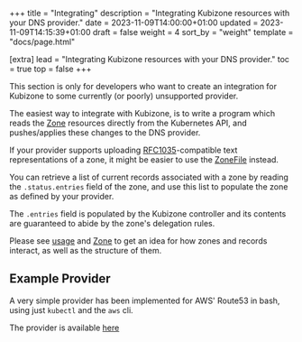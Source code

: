 +++
title = "Integrating"
description = "Integrating Kubizone resources with your DNS provider."
date = 2023-11-09T14:00:00+01:00
updated = 2023-11-09T14:15:39+01:00
draft = false
weight = 4
sort_by = "weight"
template = "docs/page.html"

[extra]
lead = "Integrating Kubizone resources with your DNS provider."
toc = true
top = false
+++

This section is only for developers who want to create an integration for Kubizone
to some currently (or poorly) unsupported provider.

The easiest way to integrate with Kubizone, is to write a program which
reads the [Zone](../../custom-resources/zone/) resources directly from the 
Kubernetes API, and pushes/applies these changes to the DNS provider.

If your provider supports uploading [RFC1035](https://datatracker.ietf.org/doc/html/rfc1035#section-5)-compatible
text representations of a zone, it might be easier to use the [ZoneFile](../../custom-resources/zonefile/) instead.

You can retrieve a list of current records associated with a zone by reading
the `.status.entries` field of the zone, and use this list to populate the
zone as defined by your provider.

The `.entries` field is populated by the Kubizone controller and its contents
are guaranteed to abide by the zone's delegation rules.

Please see [usage](../usage/) and [Zone](../../custom-resources/zone/) to get
an idea for how zones and records interact, as well as the structure of them.

## Example Provider
A very simple provider has been implemented for AWS' Route53 in bash, using
just `kubectl` and the `aws` cli.

The provider is available [here](https://github.com/kubi-zone/route53-bash-integration)
